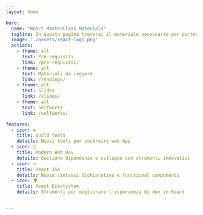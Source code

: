 ```yaml
---
layout: home

hero:
  name: "React MasterClass Materials"
  tagline: In questa pagina troverai il materiale necessario per partecipare attivamente a questo corso React. 
  image: './assets/react-logo.png'
  actions:
    - theme: alt
      text: Pre-requisiti
      link: /pre-requisiti/
    - theme: alt
      text: Materiali da leggere
      link: /readings/
    - theme: alt
      text: Slides
      link: /slides/
    - theme: alt
      text: Selfworks
      link: /selfworks/

features:
  - icon: ⚙️
    title: Build tools
    details: Nuovi tools per costruire web App
  - icon: 🎉
    title: Modern Web Dev
    details: Gestione dipendenze e sviluppo con strumenti innovativi
  - icon: 🔥
    title: React JSX
    details: Nuova sintassi dichiarativa e functional components
  - icon: 🌍
    title: React Ecostystem
    details: Strumenti per migliorare l'esperienza di dev in React


---
```

